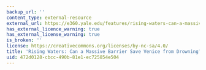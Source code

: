 ```yaml
---
backup_url: ''
content_type: external-resource
external_url: https://e360.yale.edu/features/rising-waters-can-a-massive-sea-barrier-save-venice-from-drowning
has_external_licence_warning: true
has_external_license_warning: true
is_broken: ''
license: https://creativecommons.org/licenses/by-nc-sa/4.0/
title: 'Rising Waters: Can a Massive Barrier Save Venice from Drowning?'
uid: 472d0128-cbcc-490b-81e1-ec725854e504
---
```

